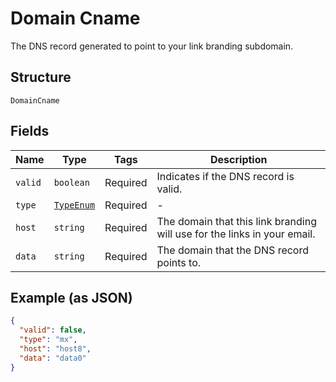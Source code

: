 
# Domain Cname

The DNS record generated to point to your link branding subdomain.

## Structure

`DomainCname`

## Fields

| Name | Type | Tags | Description |
|  --- | --- | --- | --- |
| `valid` | `boolean` | Required | Indicates if the DNS record is valid. |
| `type` | [`TypeEnum`](../../doc/models/type-enum.md) | Required | - |
| `host` | `string` | Required | The domain that this link branding will use for the links in your email. |
| `data` | `string` | Required | The domain that the DNS record points to. |

## Example (as JSON)

```json
{
  "valid": false,
  "type": "mx",
  "host": "host8",
  "data": "data0"
}
```

